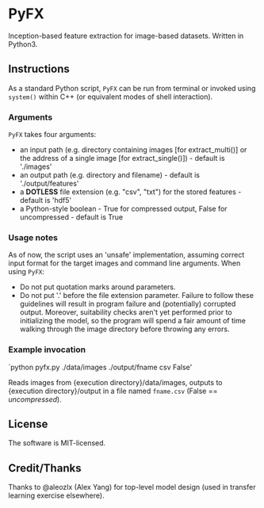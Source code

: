 # PyFX
Inception-based feature extraction for image-based datasets. Written in Python3.

## Instructions
As a standard Python script, `PyFX` can be run from terminal or invoked using `system()` within C++ (or equivalent modes of shell interaction). 

### Arguments
`PyFX` takes four arguments: 
 * an input path (e.g. directory containing images [for extract_multi()] or the address of a single image [for extract_single()]) - default is './images' 
 * an output  path (e.g. directory and filename) - default is './output/features'
 * a **DOTLESS** file extension (e.g. "csv", "txt") for the stored features - default is 'hdf5'
 * a Python-style boolean - True for compressed output, False for uncompressed - default is True

### Usage notes
As of now, the script uses an 'unsafe' implementation, assuming correct input format for the target images and command line arguments. When using `PyFX`:
 * Do not put quotation marks around parameters.
 * Do not put '.' before the file extension parameter. 
Failure to follow these guidelines will result in program failure and (potentially) corrupted output. Moreover, suitability checks aren't yet performed prior to initializing the model, so the program will spend a fair amount of time walking through the image directory before throwing any errors.

### Example invocation
`python pyfx.py ./data/images ./output/fname csv False'

Reads images from {execution directory}/data/images, outputs to {execution directory}/output in a file named `fname.csv` (False == *uncompressed*).

## License
The software is MIT-licensed.

## Credit/Thanks
Thanks to @aleozlx (Alex Yang) for top-level model design (used in transfer learning exercise elsewhere).
